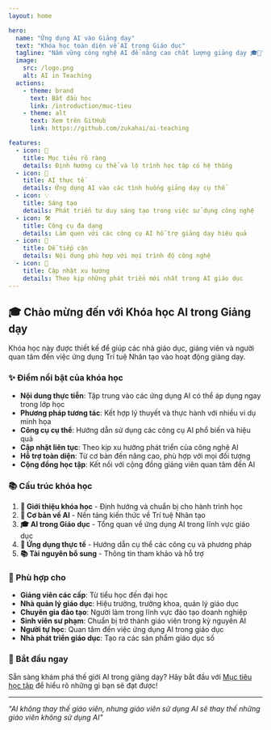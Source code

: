 ```yaml
---
layout: home

hero:
  name: "Ứng dụng AI vào Giảng dạy"
  text: "Khóa học toàn diện về AI trong Giáo dục"
  tagline: "Nắm vững công nghệ AI để nâng cao chất lượng giảng dạy 🎓🤖"
  image:
    src: /logo.png
    alt: AI in Teaching
  actions:
    - theme: brand
      text: Bắt đầu học
      link: /introduction/muc-tieu
    - theme: alt
      text: Xem trên GitHub
      link: https://github.com/zukahai/ai-teaching

features:
  - icon: 🎯
    title: Mục tiêu rõ ràng
    details: Định hướng cụ thể và lộ trình học tập có hệ thống
  - icon: 🤖
    title: AI thực tế
    details: Ứng dụng AI vào các tình huống giảng dạy cụ thể
  - icon: 💡
    title: Sáng tạo
    details: Phát triển tư duy sáng tạo trong việc sử dụng công nghệ
  - icon: 🛠️
    title: Công cụ đa dạng
    details: Làm quen với các công cụ AI hỗ trợ giảng dạy hiệu quả
  - icon: 📱
    title: Dễ tiếp cận
    details: Nội dung phù hợp với mọi trình độ công nghệ
  - icon: 🚀
    title: Cập nhật xu hướng
    details: Theo kịp những phát triển mới nhất trong AI giáo dục
---
```


## 🎓 Chào mừng đến với Khóa học AI trong Giảng dạy

Khóa học này được thiết kế để giúp các nhà giáo dục, giảng viên và người quan tâm đến việc ứng dụng Trí tuệ Nhân tạo vào hoạt động giảng dạy.

### ✨ Điểm nổi bật của khóa học

- **Nội dung thực tiễn**: Tập trung vào các ứng dụng AI có thể áp dụng ngay trong lớp học
- **Phương pháp tương tác**: Kết hợp lý thuyết và thực hành với nhiều ví dụ minh họa
- **Công cụ cụ thể**: Hướng dẫn sử dụng các công cụ AI phổ biến và hiệu quả
- **Cập nhật liên tục**: Theo kịp xu hướng phát triển của công nghệ AI
- **Hỗ trợ toàn diện**: Từ cơ bản đến nâng cao, phù hợp với mọi đối tượng
- **Cộng đồng học tập**: Kết nối với cộng đồng giảng viên quan tâm đến AI

### 📚 Cấu trúc khóa học

1. **📖 Giới thiệu khóa học** - Định hướng và chuẩn bị cho hành trình học
2. **🤖 Cơ bản về AI** - Nền tảng kiến thức về Trí tuệ Nhân tạo
3. **🎓 AI trong Giáo dục** - Tổng quan về ứng dụng AI trong lĩnh vực giáo dục
4. **💼 Ứng dụng thực tế** - Hướng dẫn cụ thể các công cụ và phương pháp
5. **📚 Tài nguyên bổ sung** - Thông tin tham khảo và hỗ trợ

### 🎯 Phù hợp cho

- **Giảng viên các cấp**: Từ tiểu học đến đại học
- **Nhà quản lý giáo dục**: Hiệu trưởng, trưởng khoa, quản lý giáo dục
- **Chuyên gia đào tạo**: Người làm trong lĩnh vực đào tạo doanh nghiệp
- **Sinh viên sư phạm**: Chuẩn bị trở thành giáo viên trong kỷ nguyên AI
- **Người tự học**: Quan tâm đến việc ứng dụng AI trong giáo dục
- **Nhà phát triển giáo dục**: Tạo ra các sản phẩm giáo dục số

### 🚀 Bắt đầu ngay

Sẵn sàng khám phá thế giới AI trong giảng dạy? Hãy bắt đầu với [Mục tiêu học tập](/introduction/muc-tieu) để hiểu rõ những gì bạn sẽ đạt được!

---

*"AI không thay thế giáo viên, nhưng giáo viên sử dụng AI sẽ thay thế những giáo viên không sử dụng AI"*